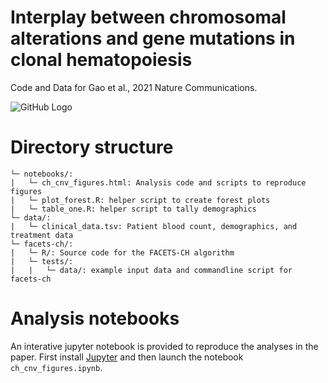 # Interplay between chromosomal alterations and gene mutations in clonal hematopoiesis
Code and Data for Gao et al., 2021 Nature Communications.

![GitHub Logo](/images/fig3b.png)

# Directory structure
```
└─ notebooks/:
|   └─ ch_cnv_figures.html: Analysis code and scripts to reproduce figures
|   └─ plot_forest.R: helper script to create forest plots
|   └─ table_one.R: helper script to tally demographics
└─ data/:
|   └─ clinical_data.tsv: Patient blood count, demographics, and treatment data
└─ facets-ch/:
|   └─ R/: Source code for the FACETS-CH algorithm
|   └─ tests/:
|   |   └─ data/: example input data and commandline script for facets-ch
```
# Analysis notebooks
An interative jupyter notebook is provided to reproduce the analyses in the paper. First install [Jupyter](https://jupyter.org/) and then launch the notebook `ch_cnv_figures.ipynb`.
